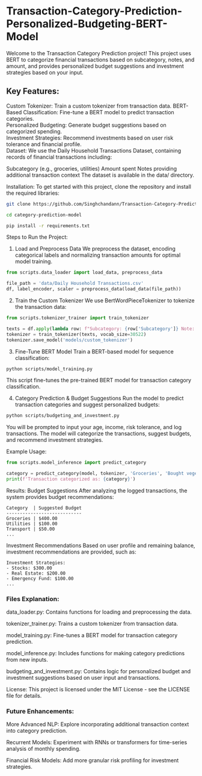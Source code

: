 # Transaction-Category-Prediction-Personalized-Budgeting-BERT-Model
Welcome to the Transaction Category Prediction project! This project uses BERT to categorize financial transactions based on subcategory, notes, and amount, and provides personalized budget suggestions and investment strategies based on your input.  
## Key Features:  

Custom Tokenizer: Train a custom tokenizer from transaction data.
BERT-Based Classification: Fine-tune a BERT model to predict transaction categories.  
Personalized Budgeting: Generate budget suggestions based on categorized spending.  
Investment Strategies: Recommend investments based on user risk tolerance and financial profile.    
Dataset:
We use the Daily Household Transactions Dataset, containing records of financial transactions including:   

Subcategory (e.g., groceries, utilities)
Amount spent
Notes providing additional transaction context
The dataset is available in the data/ directory.  

Installation:
To get started with this project, clone the repository and install the required libraries:

```bash
git clone https://github.com/Singhchandann/Transaction-Category-Prediction-Personalized-Budgeting.git
```
```bash
cd category-prediction-model
```
```bash
pip install -r requirements.txt
```

Steps to Run the Project:
1. Load and Preprocess Data
We preprocess the dataset, encoding categorical labels and normalizing transaction amounts for optimal model training.

```python
from scripts.data_loader import load_data, preprocess_data

file_path = 'data/Daily Household Transactions.csv'
df, label_encoder, scaler = preprocess_data(load_data(file_path))
```  

2. Train the Custom Tokenizer
We use BertWordPieceTokenizer to tokenize the transaction data:

```python
from scripts.tokenizer_trainer import train_tokenizer

texts = df.apply(lambda row: f"Subcategory: {row['Subcategory']} Note: {row['Note']} Amount: {row['Amount']}", axis=1).tolist()
tokenizer = train_tokenizer(texts, vocab_size=30522)
tokenizer.save_model('models/custom_tokenizer')
```

3. Fine-Tune BERT Model
Train a BERT-based model for sequence classification:

```bash
python scripts/model_training.py
```
This script fine-tunes the pre-trained BERT model for transaction category classification.  

4. Category Prediction & Budget Suggestions
Run the model to predict transaction categories and suggest personalized budgets:

```bash
python scripts/budgeting_and_investment.py
```  
You will be prompted to input your age, income, risk tolerance, and log transactions. The model will categorize the transactions, suggest budgets, and recommend investment strategies.
  
Example Usage:
```python
from scripts.model_inference import predict_category

category = predict_category(model, tokenizer, 'Groceries', 'Bought vegetables', 150.0)
print(f'Transaction categorized as: {category}')
```

Results:
Budget Suggestions
After analyzing the logged transactions, the system provides budget recommendations:

```text
Category  | Suggested Budget
----------------------------
Groceries | $400.00
Utilities | $100.00
Transport | $50.00
...
```

Investment Recommendations
Based on user profile and remaining balance, investment recommendations are provided, such as:

```text
Investment Strategies:
- Stocks: $300.00
- Real Estate: $200.00
- Emergency Fund: $100.00
...
```

### Files Explanation:
data_loader.py: Contains functions for loading and preprocessing the data.  

tokenizer_trainer.py: Trains a custom tokenizer from transaction data.  

model_training.py: Fine-tunes a BERT model for transaction category prediction.  

model_inference.py: Includes functions for making category predictions from new inputs.  

budgeting_and_investment.py: Contains logic for personalized budget and investment suggestions based on user input and transactions.  

License:
This project is licensed under the MIT License - see the LICENSE file for details.

### Future Enhancements:
More Advanced NLP: Explore incorporating additional transaction context into category prediction.  

Recurrent Models: Experiment with RNNs or transformers for time-series analysis of monthly spending.  

Financial Risk Models: Add more granular risk profiling for investment strategies.  
